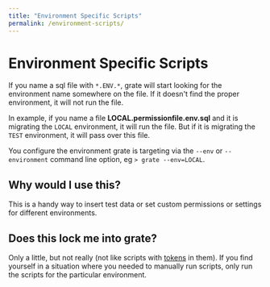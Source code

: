 ```yaml
---
title: "Environment Specific Scripts"
permalink: /environment-scripts/
---
```

# Environment Specific Scripts

If you name a sql file with `*.ENV.*`, grate will start looking for the environment name somewhere on the file. If it doesn't find the proper environment, it will not run the file.  

In example, if you name a file **LOCAL.permissionfile.env.sql** and it is migrating the `LOCAL` environment, it will run the file. But if it is migrating the `TEST` environment, it will pass over this file.  

You configure the environment grate is targeting via the `--env` or `--environment` command line option, eg `> grate --env=LOCAL`.

## Why would I use this?
This is a handy way to insert test data or set custom permissions or settings for different environments.

## Does this lock me into grate?
Only a little, but not really (not like scripts with [tokens](/token-replacement) in them). If you find yourself in a situation where you needed to manually run scripts, only run the scripts for the particular environment.